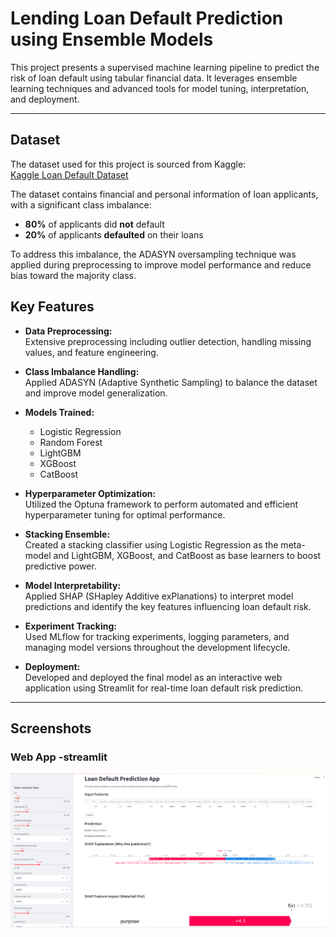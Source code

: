# Lending Loan Default Prediction using Ensemble Models

This project presents a supervised machine learning pipeline to predict the risk of loan default using tabular financial data. It leverages ensemble learning techniques and advanced tools for model tuning, interpretation, and deployment.

---
## Dataset

The dataset used for this project is sourced from Kaggle:  
[Kaggle Loan Default Dataset](https://www.kaggle.com/datasets/saurabh13nov/lending-club-loan-data)  

The dataset contains financial and personal information of loan applicants, with a significant class imbalance:  
- **80%** of applicants did **not** default  
- **20%** of applicants **defaulted** on their loans  

To address this imbalance, the ADASYN oversampling technique was applied during preprocessing to improve model performance and reduce bias toward the majority class.

## Key Features

- **Data Preprocessing:**  
  Extensive preprocessing including outlier detection, handling missing values, and feature engineering.

- **Class Imbalance Handling:**  
  Applied ADASYN (Adaptive Synthetic Sampling) to balance the dataset and improve model generalization.

- **Models Trained:**  
  - Logistic Regression  
  - Random Forest  
  - LightGBM  
  - XGBoost  
  - CatBoost

- **Hyperparameter Optimization:**  
  Utilized the Optuna framework to perform automated and efficient hyperparameter tuning for optimal performance.

- **Stacking Ensemble:**  
  Created a stacking classifier using Logistic Regression as the meta-model and LightGBM, XGBoost, and CatBoost as base learners to boost predictive power.

- **Model Interpretability:**  
  Applied SHAP (SHapley Additive exPlanations) to interpret model predictions and identify the key features influencing loan default risk.

- **Experiment Tracking:**  
  Used MLflow for tracking experiments, logging parameters, and managing model versions throughout the development lifecycle.

- **Deployment:**  
  Developed and deployed the final model as an interactive web application using Streamlit for real-time loan default risk prediction.

---
## Screenshots

### Web App -streamlit

![App Screenshot](Screenshot%202025-08-12%20203921.png)


